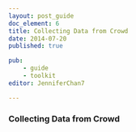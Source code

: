 ```yaml
---
layout: post_guide
doc_element: 6
title: Collecting Data from Crowd
date: 2014-07-20
published: true

pub: 
	- guide
	- toolkit
editor: JenniferChan7

---
```


### Collecting Data from Crowd

